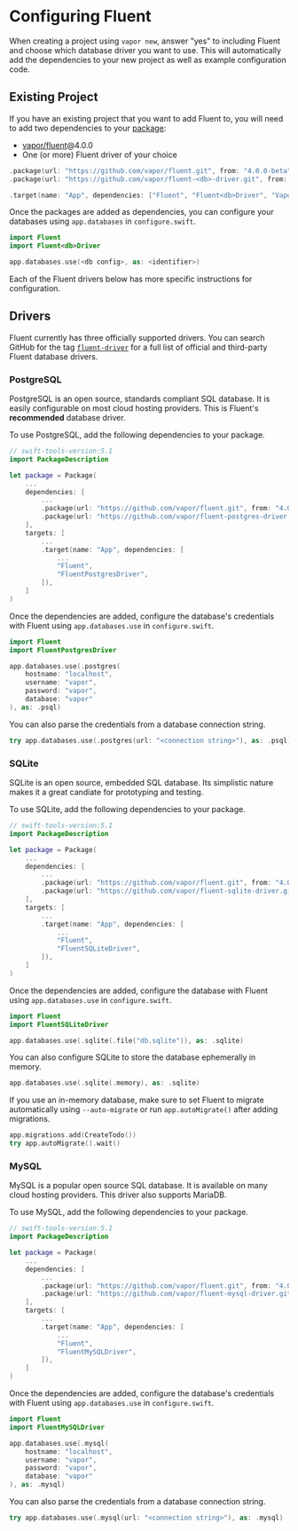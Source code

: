 # Configuring Fluent

When creating a project using `vapor new`, answer "yes" to including Fluent and choose which database driver you want to use. This will automatically add the dependencies to your new project as well as example configuration code.

## Existing Project

If you have an existing project that you want to add Fluent to, you will need to add two dependencies to your [package](../getting-started/spm.md):

- [vapor/fluent](https://github.com/vapor/fluent)@4.0.0
- One (or more) Fluent driver of your choice

```swift
.package(url: "https://github.com/vapor/fluent.git", from: "4.0.0-beta"),
.package(url: "https://github.com/vapor/fluent-<db>-driver.git", from: <version>),
```

```swift
.target(name: "App", dependencies: ["Fluent", "Fluent<db>Driver", "Vapor"]),
```

Once the packages are added as dependencies, you can configure your databases using `app.databases` in `configure.swift`.

```swift
import Fluent
import Fluent<db>Driver

app.databases.use(<db config>, as: <identifier>)
```

Each of the Fluent drivers below has more specific instructions for configuration.

## Drivers

Fluent currently has three officially supported drivers. You can search GitHub for the tag [`fluent-driver`](https://github.com/topics/fluent-database) for a full list of official and third-party Fluent database drivers.

### PostgreSQL

PostgreSQL is an open source, standards compliant SQL database. It is easily configurable on most cloud hosting providers. This is Fluent's **recommended** database driver.

To use PostgreSQL, add the following dependencies to your package.

```swift
// swift-tools-version:5.1
import PackageDescription

let package = Package(
	...
    dependencies: [
    	...
        .package(url: "https://github.com/vapor/fluent.git", from: "4.0.0-beta"),
        .package(url: "https://github.com/vapor/fluent-postgres-driver.git", from: "2.0.0-beta"),
    ],
    targets: [
    	...
        .target(name: "App", dependencies: [
        	...
        	"Fluent", 
        	"FluentPostgresDriver", 
        ]),
    ]
)
```

Once the dependencies are added, configure the database's credentials with Fluent using `app.databases.use` in `configure.swift`.

```swift
import Fluent
import FluentPostgresDriver

app.databases.use(.postgres(
    hostname: "localhost",
    username: "vapor",
    password: "vapor",
    database: "vapor"
), as: .psql)
```

You can also parse the credentials from a database connection string.

```swift
try app.databases.use(.postgres(url: "<connection string>"), as: .psql)
```

### SQLite

SQLite is an open source, embedded SQL database. Its simplistic nature makes it a great candiate for prototyping and testing.

To use SQLite, add the following dependencies to your package.

```swift
// swift-tools-version:5.1
import PackageDescription

let package = Package(
	...
    dependencies: [
    	...
        .package(url: "https://github.com/vapor/fluent.git", from: "4.0.0-beta"),
        .package(url: "https://github.com/vapor/fluent-sqlite-driver.git", from: "4.0.0-beta"),
    ],
    targets: [
    	...
        .target(name: "App", dependencies: [
        	...
        	"Fluent", 
        	"FluentSQLiteDriver", 
        ]),
    ]
)
```

Once the dependencies are added, configure the database with Fluent using `app.databases.use` in `configure.swift`.

```swift
import Fluent
import FluentSQLiteDriver

app.databases.use(.sqlite(.file("db.sqlite")), as: .sqlite)
```

You can also configure SQLite to store the database ephemerally in memory.

```swift
app.databases.use(.sqlite(.memory), as: .sqlite)
```

If you use an in-memory database, make sure to set Fluent to migrate automatically using `--auto-migrate` or run `app.autoMigrate()` after adding migrations.

```swift
app.migrations.add(CreateTodo())
try app.autoMigrate().wait()
```

### MySQL

MySQL is a popular open source SQL database. It is available on many cloud hosting providers. This driver also supports MariaDB.

To use MySQL, add the following dependencies to your package.

```swift
// swift-tools-version:5.1
import PackageDescription

let package = Package(
	...
    dependencies: [
    	...
        .package(url: "https://github.com/vapor/fluent.git", from: "4.0.0-beta"),
        .package(url: "https://github.com/vapor/fluent-mysql-driver.git", from: "4.0.0-beta"),
    ],
    targets: [
    	...
        .target(name: "App", dependencies: [
        	...
        	"Fluent", 
        	"FluentMySQLDriver", 
        ]),
    ]
)
```

Once the dependencies are added, configure the database's credentials with Fluent using `app.databases.use` in `configure.swift`.

```swift
import Fluent
import FluentMySQLDriver

app.databases.use(.mysql(
    hostname: "localhost",
    username: "vapor",
    password: "vapor",
    database: "vapor"
), as: .mysql)
```

You can also parse the credentials from a database connection string.

```swift
try app.databases.use(.mysql(url: "<connection string>"), as: .mysql)
```
